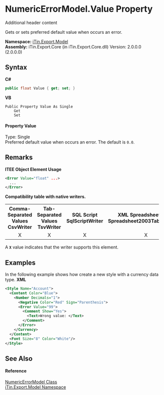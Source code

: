 # NumericErrorModel.Value Property 
Additional header content 

Gets or sets preferred default value when occurs an error.

**Namespace:**&nbsp;<a href="N_iTin_Export_Model">iTin.Export.Model</a><br />**Assembly:**&nbsp;iTin.Export.Core (in iTin.Export.Core.dll) Version: 2.0.0.0 (2.0.0.0)

## Syntax

**C#**<br />
``` C#
public float Value { get; set; }
```

**VB**<br />
``` VB
Public Property Value As Single
	Get
	Set
```


#### Property Value
Type: Single<br />Preferred default value when occurs an error. The default is `0.0`.

## Remarks

**ITEE Object Element Usage**<br />
``` XML
<Error Value="float" ...>
  ...
</Error>
```


<strong>Compatibility table with native writers.</strong><table><tr><th>Comma-Separated Values<br />CsvWriter</th><th>Tab-Separated Values<br />TsvWriter</th><th>SQL Script<br />SqlScriptWriter</th><th>XML Spreadsheet 2003<br />Spreadsheet2003TabularWriter</th></tr><tr><td align="center">X</td><td align="center">X</td><td align="center">X</td><td align="center">X</td></tr></table> A <strong>`X`</strong> value indicates that the writer supports this element.


## Examples
In the following example shows how create a new style with a currency data type. 
**XML**<br />
``` XML
<Style Name="Account">
  <Content Color="Blue">
    <Number Decimals="1">
      <Negative Color="Red" Sign="Parenthesis">
      <Error Value="99">
        <Comment Show="Yes">
          <Text>Wrong value: </Text>
        </Comment>
      </Error>
    </Currency>
  </Content>
  <Font Size="8" Color="White"/>
</Style>
```


## See Also


#### Reference
<a href="T_iTin_Export_Model_NumericErrorModel">NumericErrorModel Class</a><br /><a href="N_iTin_Export_Model">iTin.Export.Model Namespace</a><br />